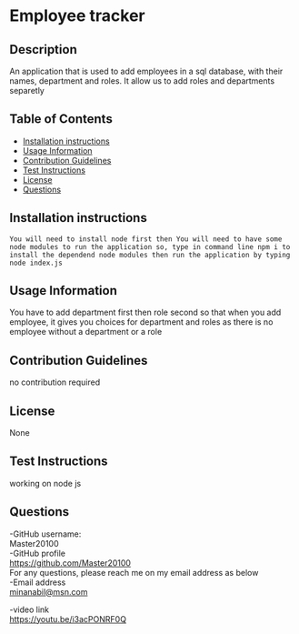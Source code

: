 # Employee tracker

## Description
An application that is used to add employees in a sql database, with their names, department and roles. It allow us to add roles and departments separetly 

## Table of Contents
- [Installation instructions](#installation-instructions)
- [Usage Information](#usage-information)
- [Contribution Guidelines](#contribution-guidelines)
- [Test Instructions](#test-instructions)
- [License](#license)
- [Questions](#questions)

## Installation instructions 
```You will need to install node first then You will need to have some node modules to run the application so, type in command line npm i to install the dependend node modules then run the application by typing node index.js```

## Usage Information
You have to add department first then role second so that when you add employee, it gives you choices for department and roles as there is no employee without a department or a role

## Contribution Guidelines
no contribution required

## License
None<br>

## Test Instructions
working on node js

## Questions
-GitHub username:<br>Master20100<br>
-GitHub profile<br>
https://github.com/Master20100<br>
For any questions, please reach me on my email address as below <br>
-Email address<br>
<minanabil@msn.com>

-video link <br>
https://youtu.be/i3acPONRF0Q